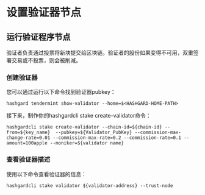 # 设置验证器节点
## 运行验证程序节点
验证者负责通过投票将新块提交给区块链。验证者的股份如果变得不可用，双重签署交易或不投票，则会被削减。

### 创建验证器
您可以通过运行以下命令找到验证器pubkey：
```
hashgard tendermint show-validator --home=$<HASHGARD-HOME-PATH>
```

接下来，制作你的hashgardcli stake create-validator命令：
```
hashgardcli stake create-validator --chain-id=${chain-id} --from=${key_name}  --pubkey=${Validator_PubKey} --commission-max-change-rate=0.01 --commission-max-rate=0.2 --commission-rate=0.1 --amount=100apple --moniker=${validator name}

```

### 查看验证器描述

使用以下命令查看验证器的信息：
```
hashgardcli stake validator ${validator-address} --trust-node
```

